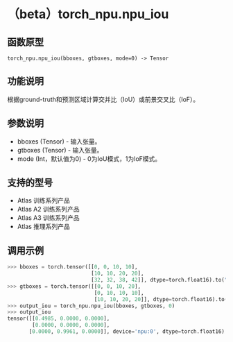 # （beta）torch_npu.npu_iou

## 函数原型

```
torch_npu.npu_iou(bboxes, gtboxes, mode=0) -> Tensor 
```

## 功能说明

根据ground-truth和预测区域计算交并比（IoU）或前景交叉比（IoF）。

## 参数说明

- bboxes (Tensor) - 输入张量。
- gtboxes (Tensor) - 输入张量。
- mode (Int，默认值为0) - 0为IoU模式，1为IoF模式。

## 支持的型号

- <term>Atlas 训练系列产品</term>
- <term>Atlas A2 训练系列产品</term>
- <term>Atlas A3 训练系列产品</term>
- <term>Atlas 推理系列产品</term>

## 调用示例

```python
>>> bboxes = torch.tensor([[0, 0, 10, 10],
                           [10, 10, 20, 20],
                           [32, 32, 38, 42]], dtype=torch.float16).to("npu")
>>> gtboxes = torch.tensor([[0, 0, 10, 20],
                            [0, 10, 10, 10],
                            [10, 10, 20, 20]], dtype=torch.float16).to("npu")
>>> output_iou = torch_npu.npu_iou(bboxes, gtboxes, 0)
>>> output_iou
tensor([[0.4985, 0.0000, 0.0000],
        [0.0000, 0.0000, 0.0000], 
       [0.0000, 0.9961, 0.0000]], device='npu:0', dtype=torch.float16)
```

